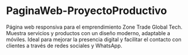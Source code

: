# PaginaWeb-ProyectoProductivo
Página web responsiva para el emprendimiento Zone Trade Global Tech. Muestra servicios y productos con un diseño moderno, adaptable a móviles. Ideal para mejorar la presencia digital y facilitar el contacto con clientes a través de redes sociales y WhatsApp.
